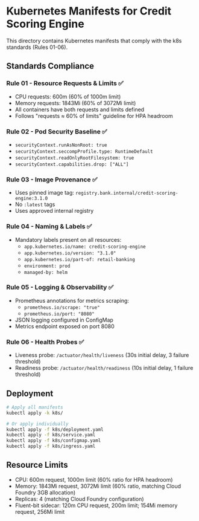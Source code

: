 # Kubernetes Manifests for Credit Scoring Engine

This directory contains Kubernetes manifests that comply with the k8s standards (Rules 01-06).

## Standards Compliance

### Rule 01 - Resource Requests & Limits ✅
- CPU requests: 600m (60% of 1000m limit)
- Memory requests: 1843Mi (60% of 3072Mi limit)
- All containers have both requests and limits defined
- Follows "requests ≈ 60% of limits" guideline for HPA headroom

### Rule 02 - Pod Security Baseline ✅
- `securityContext.runAsNonRoot: true`
- `securityContext.seccompProfile.type: RuntimeDefault`
- `securityContext.readOnlyRootFilesystem: true`
- `securityContext.capabilities.drop: ["ALL"]`

### Rule 03 - Image Provenance ✅
- Uses pinned image tag: `registry.bank.internal/credit-scoring-engine:3.1.0`
- No `:latest` tags
- Uses approved internal registry

### Rule 04 - Naming & Labels ✅
- Mandatory labels present on all resources:
  - `app.kubernetes.io/name: credit-scoring-engine`
  - `app.kubernetes.io/version: "3.1.0"`
  - `app.kubernetes.io/part-of: retail-banking`
  - `environment: prod`
  - `managed-by: helm`

### Rule 05 - Logging & Observability ✅
- Prometheus annotations for metrics scraping:
  - `prometheus.io/scrape: "true"`
  - `prometheus.io/port: "8080"`
- JSON logging configured in ConfigMap
- Metrics endpoint exposed on port 8080

### Rule 06 - Health Probes ✅
- Liveness probe: `/actuator/health/liveness` (30s initial delay, 3 failure threshold)
- Readiness probe: `/actuator/health/readiness` (10s initial delay, 1 failure threshold)

## Deployment

```bash
# Apply all manifests
kubectl apply -k k8s/

# Or apply individually
kubectl apply -f k8s/deployment.yaml
kubectl apply -f k8s/service.yaml
kubectl apply -f k8s/configmap.yaml
kubectl apply -f k8s/ingress.yaml
```

## Resource Limits

- CPU: 600m request, 1000m limit (60% ratio for HPA headroom)
- Memory: 1843Mi request, 3072Mi limit (60% ratio, matching Cloud Foundry 3GB allocation)
- Replicas: 4 (matching Cloud Foundry configuration)
- Fluent-bit sidecar: 120m CPU request, 200m limit; 154Mi memory request, 256Mi limit
